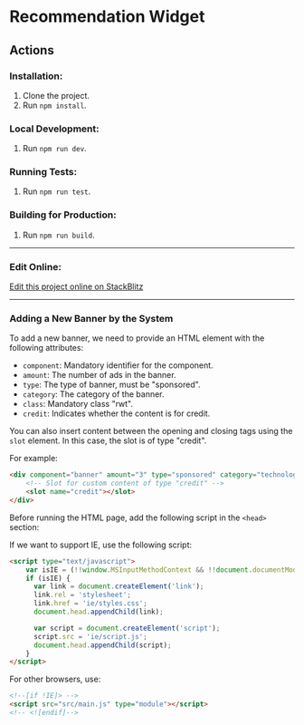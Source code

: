 # Recommendation Widget

## Actions

### Installation:
1. Clone the project.
2. Run `npm install`.

### Local Development:
1. Run `npm run dev`.

### Running Tests:
1. Run `npm run test`.

### Building for Production:
1. Run `npm run build`.

---

### Edit Online:
[Edit this project online on StackBlitz](https://stackblitz.com/~/github.com/avivsbt/vanilla-js-widget)

---

### Adding a New Banner by the System

To add a new banner, we need to provide an HTML element with the following attributes:

- `component`: Mandatory identifier for the component.
- `amount`: The number of ads in the banner.
- `type`: The type of banner, must be "sponsored".
- `category`: The category of the banner.
- `class`: Mandatory class "rwt".
- `credit`: Indicates whether the content is for credit.

You can also insert content between the opening and closing tags using the `slot` element. In this case, the slot is of type "credit".

For example:

```html
<div component="banner" amount="3" type="sponsored" category="technology" class="rwt" credit="true">
    <!-- Slot for custom content of type "credit" -->
    <slot name="credit"></slot>
</div>
```

Before running the HTML page, add the following script in the `<head>` section:

If we want to support IE, use the following script:

```html
<script type="text/javascript">
    var isIE = (!!window.MSInputMethodContext && !!document.documentMode) || navigator.appVersion.indexOf("MSIE 10") !== -1;
    if (isIE) {
      var link = document.createElement('link');
      link.rel = 'stylesheet';
      link.href = 'ie/styles.css';
      document.head.appendChild(link);

      var script = document.createElement('script');
      script.src = 'ie/script.js';
      document.head.appendChild(script);
    }
</script>
```

For other browsers, use:

```html
<!--[if !IE]> -->
<script src="src/main.js" type="module"></script>
<!-- <![endif]-->
```



